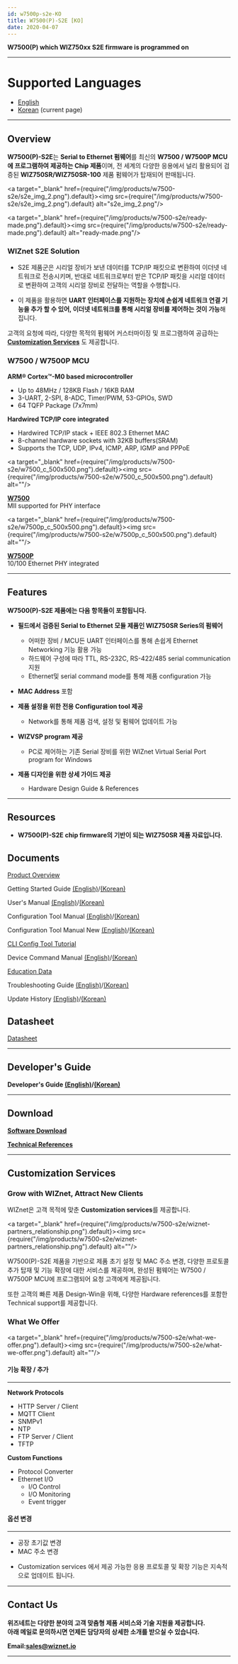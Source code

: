 ```yaml
---
id: w7500p-s2e-KO
title: W7500(P)-S2E [KO]
date: 2020-04-07
---
```


**W7500(P) which WIZ750xx S2E firmware is programmed on**

-----

# Supported Languages  
 
- [English](w7500p-s2e-EN) 
- [Korean](w7500p-s2e-KO) (current page)

-----

## Overview

**W7500(P)-S2E**는 **Serial to Ethernet 펌웨어**를 최신의 **W7500 / W7500P MCU에
프로그램하여 제공하는 Chip 제품**이며, 전 세계의 다양한 응용에서 널리 활용되어 검증된
**WIZ750SR/WIZ750SR-100** 제품 펌웨어가 탑재되어 판매됩니다.

<a target="_blank" href={require("/img/products/w7500-s2e/s2e_img_2.png").default}><img src={require("/img/products/w7500-s2e/s2e_img_2.png").default} alt="s2e_img_2.png"/></a>

<a target="_blank" href={require("/img/products/w7500-s2e/ready-made.png").default}><img src={require("/img/products/w7500-s2e/ready-made.png").default} alt="ready-made.png"/></a>

### WIZnet S2E Solution

  - S2E 제품군은 시리얼 장비가 보낸 데이터를 TCP/IP 패킷으로 변환하여 이더넷 네트워크로 전송시키며, 반대로
    네트워크로부터 받은 TCP/IP 패킷을 시리얼 데이터로 변환하여 고객의 시리얼 장비로 전달하는 역할을
    수행합니다.



  - 이 제품을 활용하면 **UART 인터페이스를 지원하는 장치에 손쉽게 네트워크 연결 기능을 추가 할 수 있어, 이더넷
    네트워크를 통해 시리얼 장비를 제어하는 것이 가능**해집니다.

고객의 요청에 따라, 다양한 목적의 펌웨어 커스터마이징
및 프로그램하여 공급하는 **[Customization Services](#customization-services)** 도 제공합니다.
  
### W7500 / W7500P MCU

**ARM® Cortex™-M0 based microcontroller**

  - Up to 48MHz / 128KB Flash / 16KB RAM
  - 3-UART, 2-SPI, 8-ADC, Timer/PWM, 53-GPIOs, SWD
  - 64 TQFP Package (7x7mm)

**Hardwired TCP/IP core integrated**

  - Hardwired TCP/IP stack + IEEE 802.3 Ethernet MAC
  - 8-channel hardware sockets with 32KB buffers(SRAM)
  - Supports the TCP, UDP, IPv4, ICMP, ARP, IGMP and PPPoE

  
<a target="_blank" href={require("/img/products/w7500-s2e/w7500_c_500x500.png").default}><img src={require("/img/products/w7500-s2e/w7500_c_500x500.png").default} alt=""/></a>

**[W7500](../../iMCU/W7500/Overview.md)**  
MII supported for PHY interface 


<a target="_blank" href={require("/img/products/w7500-s2e/w7500p_c_500x500.png").default}><img src={require("/img/products/w7500-s2e/w7500p_c_500x500.png").default} alt=""/></a>

**[ W7500P](../../iMCU/W7500P/Overview.md)**  
10/100 Ethernet PHY integrated 

-----

## Features

**W7500(P)-S2E 제품에는 다음 항목들이 포함됩니다.**

  - **필드에서 검증된 Serial to Ethernet 모듈 제품인 WIZ750SR Series의 펌웨어**
      - 어떠한 장비 / MCU든 UART 인터페이스를 통해 손쉽게 Ethernet Networking 기능 활용 가능
      - 하드웨어 구성에 따라 TTL, RS-232C, RS-422/485 serial communication 지원
      - Ethernet및 serial command mode를 통해 제품 configuration 가능



  - **MAC Address** 포함



  - **제품 설정을 위한 전용 Configuration tool 제공**
      - Network를 통해 제품 검색, 설정 및 펌웨어 업데이트 가능 



  - **WIZVSP program 제공**
      - PC로 제어하는 기존 Serial 장비를 위한 WIZnet Virtual Serial Port program for
        Windows 



  - **제품 디자인을 위한 상세 가이드 제공**
      - Hardware Design Guide & References

-----

## Resources

  - **W7500(P)-S2E chip firmware의 기반이 되는 WIZ750SR 제품 자료입니다.**

## Documents

[Product Overview](../../S2E-Module/WIZ750SR/WIZ750SR.md)

Getting Started Guide [(English)](../../S2E-Module/WIZ750SR/getting_started-EN)/[(Korean)](../../S2E-Module/WIZ750SR/getting_started-KO)

User's Manual [(English)](../../S2E-Module/WIZ750SR/users_manual-EN)/[(Korean)](../../S2E-Module/WIZ750SR/users_manual-KO)

Configuration Tool Manual [(English)](../../S2E-Module/WIZ750SR/configuration_tool_manual-EN)/[(Korean)](../../S2E-Module/WIZ750SR/configuration_tool_manual-KO)

Configuration Tool Manual New [(English)](../../S2E-Module/WIZ750SR/configuration_tool_manual_new-EN)/[(Korean)](../../S2E-Module/WIZ750SR/configuration_tool_manual_new-KO)

[CLI Config Tool Tutorial](../../S2E-Module/WIZ750SR/CLI_Config_Tool_Tutorial/cli_config_tool_tutorial)

Device Command Manual [(English)](../../S2E-Module/WIZ750SR/command_manual-EN)/[(Korean)](../../S2E-Module/WIZ750SR/command_manual-KO)

[Education Data](../../S2E-Module/WIZ750SR/education_data)

Troubleshooting Guide [(English)](../../S2E-Module/WIZ750SR/trouble_shooting-EN)/[(Korean)](../../S2E-Module/WIZ750SR/trouble_shooting-KO)

Update History [(English)](../../S2E-Module/WIZ750SR/series_update_history-EN)/[(Korean)](../../S2E-Module/WIZ750SR/series_update_history-KO)


## Datasheet

[Datasheet](../../S2E-Module/WIZ750SR/Datasheet.md)

-----

## Developer's Guide

**Developer's Guide [(English)](../../S2E-Module/WIZ750SR/developers_guide-EN)/[(Korean)](../../S2E-Module/WIZ750SR/developers_guide-KO)**

-----

## Download

**[Software Download](../../S2E-Module/WIZ750SR/Download.md)**

**[Technical References](../../S2E-Module/WIZ750SR/Technical_References.md)**

-----
  
  
## Customization Services

### Grow with WIZnet, Attract New Clients

WIZnet은 고객 목적에 맞춘 **Customization services**를 제공합니다.

<a target="_blank" href={require("/img/products/w7500-s2e/wiznet-partners_relationship.png").default}><img src={require("/img/products/w7500-s2e/wiznet-partners_relationship.png").default} alt=""/></a>

W7500(P)-S2E 제품을 기반으로 제품 초기 설정 및 MAC 주소 변경, 다양한 프로토콜 추가 탑재 및 기능 확장에 대한
서비스를 제공하며, 완성된 펌웨어는 W7500 / W7500P MCU에 프로그램되어 요청 고객에게 제공됩니다.

또한 고객의 빠른 제품 Design-Win을 위해, 다양한 Hardware references를 포함한 Technical
support를 제공합니다.

  

### What We Offer

<a target="_blank" href={require("/img/products/w7500-s2e/what-we-offer.png").default}><img src={require("/img/products/w7500-s2e/what-we-offer.png").default} alt=""/></a>


#### 기능 확장 / 추가

-----

 **Network Protocols**

  - HTTP Server / Client
  - MQTT Client
  - SNMPv1
  - NTP
  - FTP Server / Client
  - TFTP

**Custom Functions**

  - Protocol Converter
  - Ethernet I/O
      - I/O Control
      - I/O Monitoring
      - Event trigger


#### 옵션 변경

-----

  - 공장 초기값 변경
  - MAC 주소 변경
  
  
* Customization services 에서 제공 가능한 응용 프로토콜 및 확장 기능은 지속적으로 업데이트 됩니다.

-----

## Contact Us

**위즈네트는 다양한 분야의 고객 맞춤형 제품 서비스와 기술 지원을 제공합니다.  
아래 메일로 문의하시면 언제든 담당자의 상세한 소개를 받으실 수 있습니다.**

  
**Email:[sales@wiznet.io](mailto:sales@wiznet.io)**


-----
